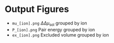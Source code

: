 
# Output Figures
- `mu_[ion].png` $\Delta\Delta \mu_{\mathrm{sol}}$ grouped by ion
- `P_[ion].png` Pair energy grouped by ion
- `ex_[ion].png` Excluded volume grouped by ion